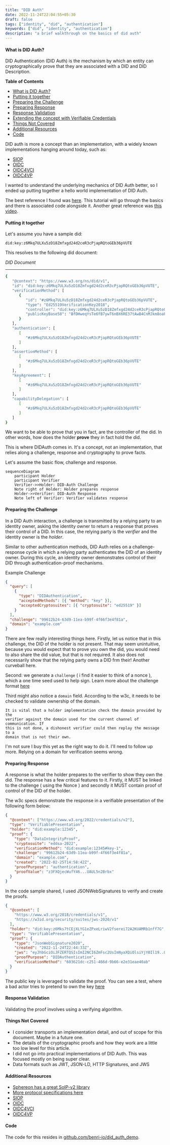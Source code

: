 ```yaml
---
title: "DID Auth"
date: 2022-11-24T22:04:55+05:30
draft: false
tags: ["identity", "did", "authentication"]
keywords: ["did", "identity", "authentication"]
description: "a brief walkthrough on the basics of did auth"
---
```


#### What is DID Auth?

DID Authentication (DID Auth) is the mechanism by which an entity can
cryptographically prove that they are associated with a DID and DID Description.

<!--more -->

<!-- markdown-toc start - Don't edit this section. Run M-x markdown-toc-refresh-toc -->

**Table of Contents**

- [What is DID Auth?](#what-is-did-auth)
- [Putting it together](#putting-it-together)
- [Preparing the Challenge](#preparing-the-challenge)
- [Preparing Response](#preparing-response)
- [Response Validation](#response-validation)
- [Extending the concept with Verifiable Credentials](#extending-the-concept-with-verifiable-credentials)
- [Things Not Covered](#things-not-covered)
- [Additional Resources](#additional-resources)
- [Code](#code)

<!-- markdown-toc end -->

DID auth is more a concept than an implementation, with a widely known
implementations hanging around today, such as:

- [SIOP](https://identity.foundation/did-siop/#:~:text=This%20specification%20defines%20the%20%22SIOP,Identity%20Wallets%20into%20their%20web)
- [OIDC](https://openid.net/connect/)
- [OIDC4VCI](https://openid.net/specs/openid-4-verifiable-credential-issuance-1_0.html)
- [OIDC4VP](https://openid.net/specs/openid-connect-4-verifiable-presentations-1_0-07.html)

I wanted to understand the underlying mechanics of DID Auth better, so I ended
up putting together a hello world implementation of DID Auth.

The best reference I found was
[here](https://w3c-ccg.github.io/vp-request-spec/). This tutorial will go
through the basics and there is associated code alongside it. Another great
reference was [this video](https://ssimeetup.org/introduction-did-auth-markus-sabadello-webinar-10/).

#### Putting it together

Let's assume you have a sample did:

`did:key:z6Mkq7ULXu5zD18Zmfxgd24d2ceR3cPjapRQtoGEb36pVUTE`

This resolves to the following did document:

_DID Document_

---

```sh
{
   "@context": "https://www.w3.org/ns/did/v1",
   "id": "did:key:z6Mkq7ULXu5zD18Zmfxgd24d2ceR3cPjapRQtoGEb36pVUTE",
   "verificationMethod": [
      {
         "id": "#z6Mkq7ULXu5zD18Zmfxgd24d2ceR3cPjapRQtoGEb36pVUTE",
         "type": "Ed25519VerificationKey2018",
         "controller": "did:key:z6Mkq7ULXu5zD18Zmfxgd24d2ceR3cPjapRQtoGEb36pVUTE",
         "publicKeyBase58": "BfDHweqYsTe6fB7ywT6nBX6RE37tAwB4CnMJkm8oaFfr"
      }
   ],
   "authentication": [
      [
         "#z6Mkq7ULXu5zD18Zmfxgd24d2ceR3cPjapRQtoGEb36pVUTE"
      ]
   ],
   "assertionMethod": [
      [
         "#z6Mkq7ULXu5zD18Zmfxgd24d2ceR3cPjapRQtoGEb36pVUTE"
      ]
   ],
   "keyAgreement": [
      [
         "#z6Mkq7ULXu5zD18Zmfxgd24d2ceR3cPjapRQtoGEb36pVUTE"
      ]
   ],
   "capabilityDelegation": [
      [
         "#z6Mkq7ULXu5zD18Zmfxgd24d2ceR3cPjapRQtoGEb36pVUTE"
      ]
   ]
}
```

We want to be able to prove that you in fact, are the controller of the did. In
other words, how does the holder **prove** they in fact hold the did.

This is where DIDAuth comes in. It's a concept, not an implementation, that
relies along a challenge, response and cryptography to prove facts.

Let's assume the basic flow, challenge and response.

```mermaid
sequenceDiagram
    participant Holder
    participant Verifier
    Verifier->>Holder: DID-Auth Challenge
    Note right of Holder: Holder prepares response
    Holder->>Verifier: DID-Auth Response
    Note left of Verifier: Verifier validates response
```

#### Preparing the Challenge

In a DID Auth interaction, a challenge is transmitted by a relying party to an
identity owner, asking the identity owner to return a response that proves their
control of a DID. In this case, the relying party is the _verifier_ and the
identity owner is the _holder_.

Similar to other authentication methods, DID Auth relies on a challenge-response
cycle in which a relying party authenticates the DID of an identity owner.
During this cycle, an identity owner demonstrates control of their DID through
authentication-proof mechanisms.

Example Challenge

```json
{
  "query": [
    {
      "type": "DIDAuthentication",
      "acceptedMethods": [{ "method": "key" }],
      "acceptedCryptosuites": [{ "cryptosuite": "ed25519" }]
    }
  ],
  "challenge": "99612b24-63d9-11ea-b99f-4f66f3e4f81a",
  "domain": "example.com"
}
```

There are few really interesting things here. Firstly, let us notice that in
this challenge, the DID of the holder is not present. That may seem unintuitive,
because you would expect that to prove you own the did, you would need to also
share the did value, but that is not required. It also does not necessarily show
that the relying party owns a DID frm their! Another curveball here.

Second: we generate a `challenge` ( i find it easier to think of a nonce ), which a
one time seed used to help sign. Learn more about the challenge format [here](https://w3c-ccg.github.io/vp-request-spec/#the-did-authentication-query-format)

Third might also notice a `domain` field. According to the w3c, it needs to be
checked to validate ownership of the domain.

```blockquote
It is vital that a holder implementation check the domain provided by the
verifier against the domain used for the current channel of communication. If
this is not done, a dishonest verifier could then replay the message to a
domain that is not their own.
```

I'm not sure I buy this yet as the right way to do it. I'll need to follow up
more. Relying on a domain for verification seems wrong.

#### Preparing Response

A response is what the holder prepares to the verifier to show they own the did.
The response has a few critical features to it. Firstly, it MUST be linked to
the challenge ( using the Nonce ) and secondly it MUST contain proof of control
of the DID of the holder.

The w3c specs demonstrate the response in a verifiable presentation of the
following form below:

```json
{
  "@context": ["https://www.w3.org/2022/credentials/v2"],
  "type": "VerifiablePresentation",
  "holder": "did:example:12345",
  "proof": {
    "type": "DataIntegrityProof",
    "cryptosuite": "eddsa-2022",
    "verificationMethod": "did:example:12345#key-1",
    "challenge": "99612b24-63d9-11ea-b99f-4f66f3e4f81a",
    "domain": "example.com",
    "created": "2022-02-25T14:58:42Z",
    "proofPurpose": "authentication",
    "proofValue": "z3FXQjecWufY46...UAUL5n2Brbx"
  }
}
```

In the code sample shared, I used JSONWebSignatures to verify and create the proofs.

```json
{
  "@context": [
    "https://www.w3.org/2018/credentials/v1",
    "https://w3id.org/security/suites/jws-2020/v1"
  ],
  "holder": "did:key:z6Mks7tCEjXLYG1eZPxeLriwV2fserei72A2KUAMRb1nff7G",
  "type": "VerifiablePresentation",
  "proof": {
    "type": "JsonWebSignature2020",
    "created": "2022-11-24T22:44:33Z",
    "jws": "eyJhbGciOiJFZERTQSIsImI2NCI6ZmFsc2UsImNyaXQiOlsiYjY0Il19..QJDhf5cwCzuPOzOIebUQOopr6dEUx0QvwPYKKZ73NMDnIeQrM_5QFHJ8bmZEWtSNtY4z5JBP5eT2zH_FOnzHBw",
    "proofPurpose": "DIDAuthentication",
    "verificationMethod": "603621dc-c251-466d-9b66-e2e31eae40ab"
  }
}
```

The public key is leveraged to validate the proof. You can see a test, where a
bad actor tries to pretend to own the key [here](https://github.com/benri-io/did_auth_demo/blob/master/did_auth_test.go#L95-L118)

#### Response Validation

Validating the proof involves using a verifying algorithm.

#### Things Not Covered

- I consider transports an implementation detail, and out of scope for this
  document. Maybe in a future one.
- The details of the cryptographic proofs and how they work are a little too low
  level for this article.
- I did not go into practical implementations of DID Auth. This was focused
  mostly on being super clear.
- Data formats such as JWT, JSON-LD, HTTP Signatures, and JWS

#### Additional Resources

- [Sphereon has a great SoIP-v2 library](https://github.com/Sphereon-Opensource/SIOP-OpenID4VP)
- [More protocol specifications here](https://github.com/WebOfTrustInfo/rwot6-santabarbara/blob/master/topics-and-advance-readings/DID-Auth%20protocol.md)
- [SIOP](https://identity.foundation/did-siop/)
- [OIDC](https://openid.net/connect/)
- [OIDC4VCI](https://openid.net/specs/openid-4-verifiable-credential-issuance-1_0.html)
- [OIDC4VP](https://openid.net/specs/openid-connect-4-verifiable-presentations-1_0-07.html)

#### Code

The code for this resides in [github.com/benri-io/did_auth_demo](https://github.com/benri-io/did_auth_demo).
